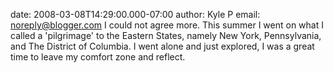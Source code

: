 date: 2008-03-08T14:29:00.000-07:00
author: Kyle P
email: noreply@blogger.com
I could not agree more. This summer I went on what I called a 'pilgrimage' to the Eastern States, namely New York, Pennsylvania, and The District of Columbia. I went alone and just explored, I was a great time to leave my comfort zone and reflect.